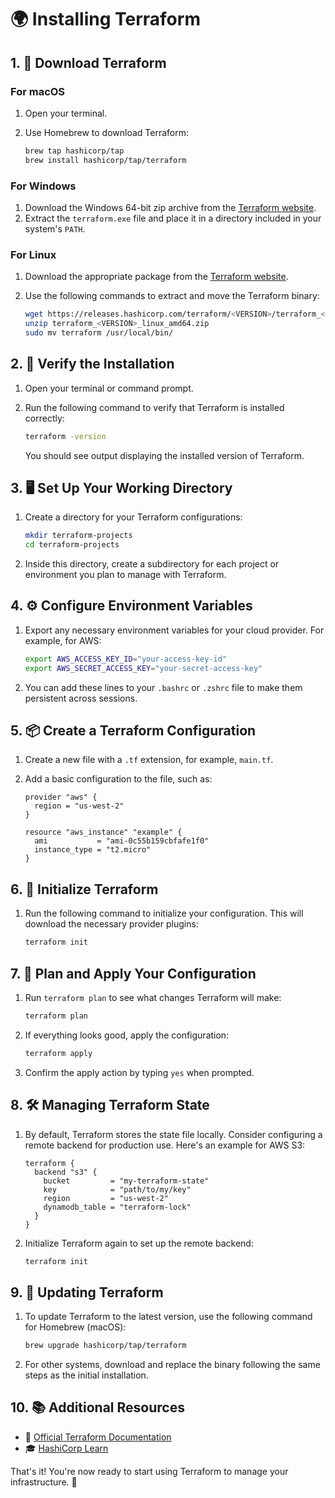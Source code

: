 # 🌍 Installing Terraform

## 1. 🔽 Download Terraform

### For macOS

1. Open your terminal.
2. Use Homebrew to download Terraform:

    ```bash
    brew tap hashicorp/tap
    brew install hashicorp/tap/terraform
    ```

### For Windows

1. Download the Windows 64-bit zip archive from the [Terraform website](https://www.terraform.io/downloads.html).
2. Extract the `terraform.exe` file and place it in a directory included in your system's `PATH`.

### For Linux

1. Download the appropriate package from the [Terraform website](https://www.terraform.io/downloads.html).
2. Use the following commands to extract and move the Terraform binary:

    ```bash
    wget https://releases.hashicorp.com/terraform/<VERSION>/terraform_<VERSION>_linux_amd64.zip
    unzip terraform_<VERSION>_linux_amd64.zip
    sudo mv terraform /usr/local/bin/
    ```

## 2. 🏃 Verify the Installation

1. Open your terminal or command prompt.
2. Run the following command to verify that Terraform is installed correctly:

    ```bash
    terraform -version
    ```

   You should see output displaying the installed version of Terraform.

## 3. 🖥️ Set Up Your Working Directory

1. Create a directory for your Terraform configurations:

    ```bash
    mkdir terraform-projects
    cd terraform-projects
    ```

2. Inside this directory, create a subdirectory for each project or environment you plan to manage with Terraform.

## 4. ⚙️ Configure Environment Variables

1. Export any necessary environment variables for your cloud provider. For example, for AWS:

    ```bash
    export AWS_ACCESS_KEY_ID="your-access-key-id"
    export AWS_SECRET_ACCESS_KEY="your-secret-access-key"
    ```

2. You can add these lines to your `.bashrc` or `.zshrc` file to make them persistent across sessions.

## 5. 📦 Create a Terraform Configuration

1. Create a new file with a `.tf` extension, for example, `main.tf`.

2. Add a basic configuration to the file, such as:

    ```hcl
    provider "aws" {
      region = "us-west-2"
    }

    resource "aws_instance" "example" {
      ami           = "ami-0c55b159cbfafe1f0"
      instance_type = "t2.micro"
    }
    ```

## 6. 🔄 Initialize Terraform

1. Run the following command to initialize your configuration. This will download the necessary provider plugins:

    ```bash
    terraform init
    ```

## 7. 📝 Plan and Apply Your Configuration

1. Run `terraform plan` to see what changes Terraform will make:

    ```bash
    terraform plan
    ```

2. If everything looks good, apply the configuration:

    ```bash
    terraform apply
    ```

3. Confirm the apply action by typing `yes` when prompted.

## 8. 🛠️ Managing Terraform State

1. By default, Terraform stores the state file locally. Consider configuring a remote backend for production use. Here's an example for AWS S3:

    ```hcl
    terraform {
      backend "s3" {
        bucket         = "my-terraform-state"
        key            = "path/to/my/key"
        region         = "us-west-2"
        dynamodb_table = "terraform-lock"
      }
    }
    ```

2. Initialize Terraform again to set up the remote backend:

    ```bash
    terraform init
    ```

## 9. 🔧 Updating Terraform

1. To update Terraform to the latest version, use the following command for Homebrew (macOS):

    ```bash
    brew upgrade hashicorp/tap/terraform
    ```

2. For other systems, download and replace the binary following the same steps as the initial installation.

## 10. 📚 Additional Resources

- 📖 [Official Terraform Documentation](https://www.terraform.io/docs)
- 🎓 [HashiCorp Learn](https://learn.hashicorp.com/terraform)

That's it! You're now ready to start using Terraform to manage your infrastructure. 🚀
